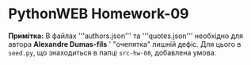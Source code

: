 # PythonWEB Homework-09

**Примітка:** В файлах '''authors.json''' та '''quotes.json''' необхідно для автора **Alexandre Dumas-fils** ' "очепятка" лишній дефіс. Для цього в ```seed.py```, що знаходиться в папці ```src-hw-08```, добавлена умова.
